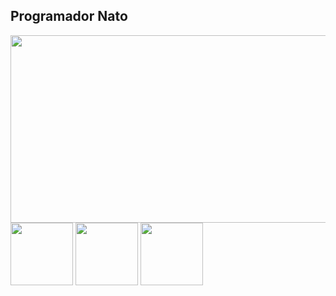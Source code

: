 ## Programador Nato
<img src="https://github.com/user-attachments/assets/4a323505-8b0d-4541-9af6-8d6ba8431d57" width="900px" height="300px">

<img src="https://github.com/user-attachments/assets/ff010d17-c62b-4dd6-af79-0472a62f1e5d" width="100px" height="100px">
<img src="https://github.com/user-attachments/assets/f82d3e40-0bb9-44b4-8d15-015f297ec26d" width="100px" height="100px">
<img src="https://github.com/user-attachments/assets/668b77e6-3838-4311-9936-045bd66cf614" width="100px" height="100px">
